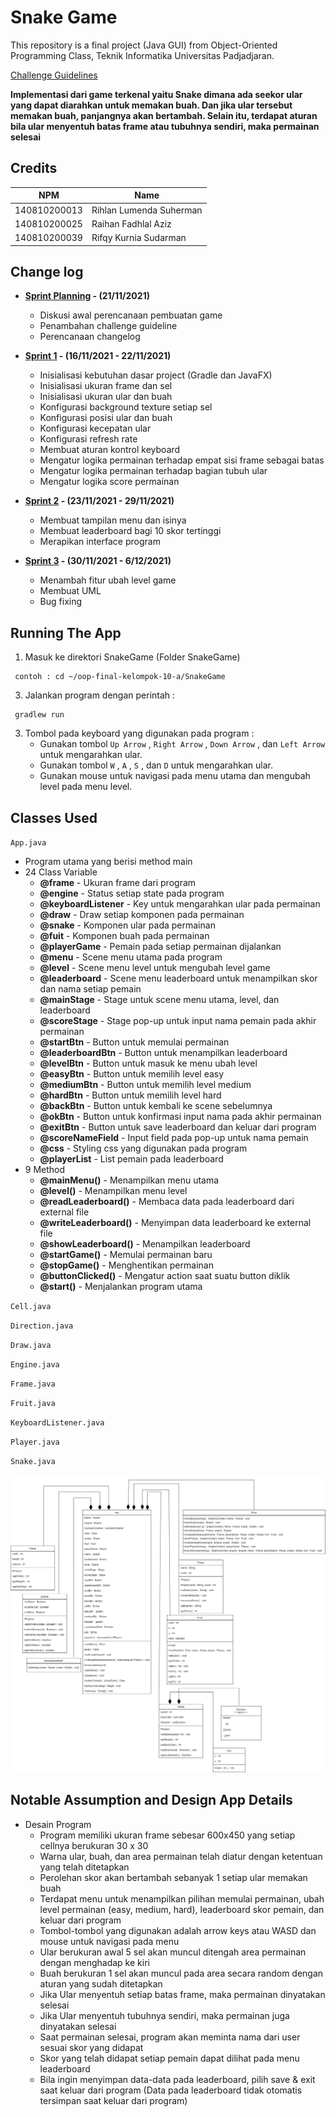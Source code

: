 # Snake Game

This repository is a final project (Java GUI) from Object-Oriented Programming Class, Teknik Informatika Universitas Padjadjaran. 

[Challenge Guidelines](challenge-guideline.md)

**Implementasi dari game terkenal yaitu Snake dimana ada seekor ular yang dapat diarahkan untuk memakan buah. Dan jika ular tersebut memakan buah, panjangnya akan bertambah. Selain itu, terdapat aturan bila ular menyentuh batas frame atau tubuhnya sendiri, maka permainan selesai**

## Credits
| NPM           | Name                       |
| ------------- |----------------------------|
| 140810200013  | Rihlan Lumenda Suherman    |
| 140810200025  | Raihan Fadhlal Aziz        |
| 140810200039  | Rifqy Kurnia Sudarman      |

## Change log
- **[Sprint Planning](changelog/sprint-planning.md) - (21/11/2021)** 
   - Diskusi awal perencanaan pembuatan game
   - Penambahan challenge guideline
   - Perencanaan changelog

- **[Sprint 1](changelog/sprint-1.md) - (16/11/2021 - 22/11/2021)** 
   - Inisialisasi kebutuhan dasar project (Gradle dan JavaFX)
   - Inisialisasi ukuran frame dan sel
   - Inisialisasi ukuran ular dan buah
   - Konfigurasi background texture setiap sel
   - Konfigurasi posisi ular dan buah
   - Konfigurasi kecepatan ular
   - Konfigurasi refresh rate
   - Membuat aturan kontrol keyboard
   - Mengatur logika permainan terhadap empat sisi frame sebagai batas
   - Mengatur logika permainan terhadap bagian tubuh ular
   - Mengatur logika score permainan

- **[Sprint 2](changelog/sprint-2.md) - (23/11/2021 - 29/11/2021)** 
   - Membuat tampilan menu dan isinya
   - Membuat leaderboard bagi 10 skor tertinggi
   - Merapikan interface program
   
- **[Sprint 3](changelog/sprint-3.md) - (30/11/2021 - 6/12/2021)**
   - Menambah fitur ubah level game
   - Membuat UML
   - Bug fixing

## Running The App

1. Masuk ke direktori SnakeGame (Folder SnakeGame)
``` 
 contoh : cd ~/oop-final-kelompok-10-a/SnakeGame
 ``` 
3. Jalankan program dengan perintah :
``` 
 gradlew run
 ``` 
3. Tombol pada keyboard yang digunakan pada program :
   - Gunakan tombol `Up Arrow` , `Right Arrow` , `Down Arrow` , dan `Left Arrow` untuk mengarahkan ular.
   - Gunakan tombol `W` , `A` , `S` , dan `D` untuk mengarahkan ular.
   - Gunakan mouse untuk navigasi pada menu utama dan mengubah level pada menu level.

## Classes Used
`App.java`
   - Program utama yang berisi method main
   - 24 Class Variable
      - **@frame** - Ukuran frame dari program
      - **@engine** - Status setiap state pada program
      - **@keyboardListener** - Key untuk mengarahkan ular pada permainan
      - **@draw** - Draw setiap komponen pada permainan
      - **@snake** - Komponen ular pada permainan
      - **@fuit** - Komponen buah pada permainan
      - **@playerGame** - Pemain pada setiap permainan dijalankan
      - **@menu** - Scene menu utama pada program
      - **@level** - Scene menu level untuk mengubah level game
      - **@leaderboard** - Scene menu leaderboard untuk menampilkan skor dan nama setiap pemain
      - **@mainStage** - Stage untuk scene menu utama, level, dan leaderboard
      - **@scoreStage** - Stage pop-up untuk input nama pemain pada akhir permainan
      - **@startBtn** - Button untuk memulai permainan
      - **@leaderboardBtn** - Button untuk menampilkan leaderboard
      - **@levelBtn** - Button untuk masuk ke menu ubah level
      - **@easyBtn** - Button untuk memilih level easy
      - **@mediumBtn** - Button untuk memilih level medium
      - **@hardBtn** - Button untuk memilih level hard
      - **@backBtn** - Button untuk kembali ke scene sebelumnya
      - **@okBtn** - Button untuk konfirmasi input nama pada akhir permainan
      - **@exitBtn** - Button untuk save leaderboard dan keluar dari program
      - **@scoreNameField** - Input field pada pop-up untuk nama pemain
      - **@css** - Styling css yang digunakan pada program
      - **@playerList** - List pemain pada leaderboard
   - 9 Method
      - **@mainMenu()** - Menampilkan menu utama
      - **@level()** - Menampilkan menu level
      - **@readLeaderboard()** - Membaca data pada leaderboard dari external file
      - **@writeLeaderboard()** - Menyimpan data leaderboard ke external file
      - **@showLeaderboard()** - Menampilkan leaderboard 
      - **@startGame()** - Memulai permainan baru
      - **@stopGame()** - Menghentikan permainan
      - **@buttonClicked()** - Mengatur action saat suatu button diklik
      - **@start()** - Menjalankan program utama

`Cell.java`


`Direction.java`


`Draw.java`


`Engine.java`


`Frame.java`


`Fruit.java`


`KeyboardListener.java`


`Player.java`


`Snake.java`




![UML](/uml/ular.jpg "UML")

## Notable Assumption and Design App Details

- Desain Program
   - Program memiliki ukuran frame sebesar 600x450 yang setiap cellnya berukuran 30 x 30
   - Warna ular, buah, dan area permainan telah diatur dengan ketentuan yang telah ditetapkan
   - Perolehan skor akan bertambah sebanyak 1 setiap ular memakan buah
   - Terdapat menu untuk menampilkan pilihan memulai permainan, ubah level permainan (easy, medium, hard), leaderboard skor pemain, dan keluar dari program 
   - Tombol-tombol yang digunakan adalah arrow keys atau WASD dan mouse untuk navigasi pada menu
   - Ular berukuran awal 5 sel akan muncul ditengah area permainan dengan menghadap ke kiri 
   - Buah berukuran 1 sel akan muncul pada area secara random dengan aturan yang sudah ditetapkan
   - Jika Ular menyentuh setiap batas frame, maka permainan dinyatakan selesai
   - Jika Ular menyentuh tubuhnya sendiri, maka permainan juga dinyatakan selesai
   - Saat permainan selesai, program akan meminta nama dari user sesuai skor yang didapat
   - Skor yang telah didapat setiap pemain dapat dilihat pada menu leaderboard
   - Bila ingin menyimpan data-data pada leaderboard, pilih save & exit saat keluar dari program (Data pada leaderboard tidak otomatis tersimpan saat keluar dari program)
